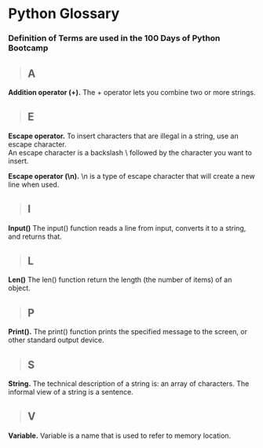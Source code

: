 # Python Glossary

### Definition of Terms are used in the 100 Days of Python Bootcamp

> ## A

**Addition operator (+).** The + operator lets you combine two or more strings.

> ## E

**Escape operator.** To insert characters that are illegal in a string, use an escape character.  
An escape character is a backslash \ followed by the character you want to insert.

**Escape operator (\n).** \n is a type of escape character that will create a new line when used.

> ## I

**Input()** The input() function reads a line from input, converts it to a string, and returns that.

> ## L

**Len()** The len() function return the length (the number of items) of an object.

> ## P

**Print().** The print() function prints the specified message to the screen, or other standard output device.

> ## S

**String.** The technical description of a string is: an array of characters. The informal view of a string is a sentence.

> ## V

**Variable.** Variable is a name that is used to refer to memory location.
